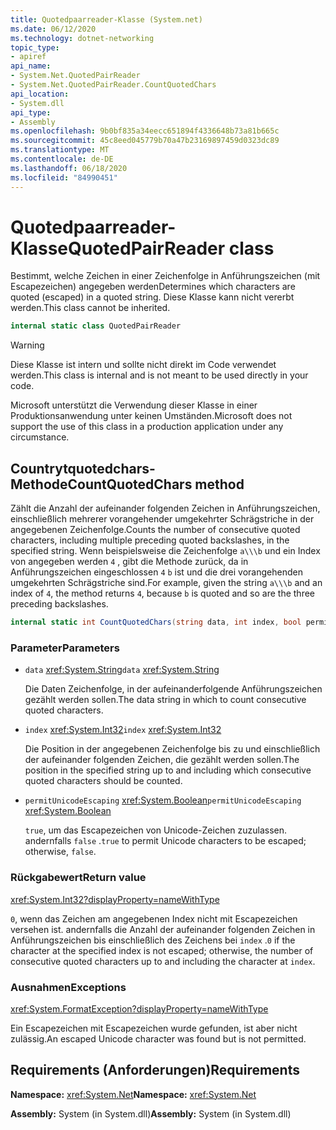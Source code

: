 ```yaml
---
title: Quotedpaarreader-Klasse (System.net)
ms.date: 06/12/2020
ms.technology: dotnet-networking
topic_type:
- apiref
api_name:
- System.Net.QuotedPairReader
- System.Net.QuotedPairReader.CountQuotedChars
api_location:
- System.dll
api_type:
- Assembly
ms.openlocfilehash: 9b0bf835a34eecc651894f4336648b73a81b665c
ms.sourcegitcommit: 45c8eed045779b70a47b23169897459d0323dc89
ms.translationtype: MT
ms.contentlocale: de-DE
ms.lasthandoff: 06/18/2020
ms.locfileid: "84990451"
---
```

# <a name="quotedpairreader-class"></a><span data-ttu-id="48937-102">Quotedpaarreader-Klasse</span><span class="sxs-lookup"><span data-stu-id="48937-102">QuotedPairReader class</span></span>

<span data-ttu-id="48937-103">Bestimmt, welche Zeichen in einer Zeichenfolge in Anführungszeichen (mit Escapezeichen) angegeben werden</span><span class="sxs-lookup"><span data-stu-id="48937-103">Determines which characters are quoted (escaped) in a quoted string.</span></span> <span data-ttu-id="48937-104">Diese Klasse kann nicht vererbt werden.</span><span class="sxs-lookup"><span data-stu-id="48937-104">This class cannot be inherited.</span></span>

```csharp
internal static class QuotedPairReader
```

> [!WARNING]
> <span data-ttu-id="48937-105">Diese Klasse ist intern und sollte nicht direkt im Code verwendet werden.</span><span class="sxs-lookup"><span data-stu-id="48937-105">This class is internal and is not meant to be used directly in your code.</span></span>
>
> <span data-ttu-id="48937-106">Microsoft unterstützt die Verwendung dieser Klasse in einer Produktionsanwendung unter keinen Umständen.</span><span class="sxs-lookup"><span data-stu-id="48937-106">Microsoft does not support the use of this class in a production application under any circumstance.</span></span>

## <a name="countquotedchars-method"></a><span data-ttu-id="48937-107">Countrytquotedchars-Methode</span><span class="sxs-lookup"><span data-stu-id="48937-107">CountQuotedChars method</span></span>

<span data-ttu-id="48937-108">Zählt die Anzahl der aufeinander folgenden Zeichen in Anführungszeichen, einschließlich mehrerer vorangehender umgekehrter Schrägstriche in der angegebenen Zeichenfolge.</span><span class="sxs-lookup"><span data-stu-id="48937-108">Counts the number of consecutive quoted characters, including multiple preceding quoted backslashes, in the specified string.</span></span> <span data-ttu-id="48937-109">Wenn beispielsweise die Zeichenfolge `a\\\b` und ein Index von angegeben werden `4` , gibt die Methode zurück, da in Anführungszeichen eingeschlossen `4` `b` ist und die drei vorangehenden umgekehrten Schrägstriche sind.</span><span class="sxs-lookup"><span data-stu-id="48937-109">For example, given the string `a\\\b` and an index of `4`, the method returns `4`, because `b` is quoted and so are the three preceding backslashes.</span></span>

```csharp
internal static int CountQuotedChars(string data, int index, bool permitUnicodeEscaping)
```

### <a name="parameters"></a><span data-ttu-id="48937-110">Parameter</span><span class="sxs-lookup"><span data-stu-id="48937-110">Parameters</span></span>

- <span data-ttu-id="48937-111">`data` <xref:System.String></span><span class="sxs-lookup"><span data-stu-id="48937-111">`data` <xref:System.String></span></span>

  <span data-ttu-id="48937-112">Die Daten Zeichenfolge, in der aufeinanderfolgende Anführungszeichen gezählt werden sollen.</span><span class="sxs-lookup"><span data-stu-id="48937-112">The data string in which to count consecutive quoted characters.</span></span>

- <span data-ttu-id="48937-113">`index` <xref:System.Int32></span><span class="sxs-lookup"><span data-stu-id="48937-113">`index` <xref:System.Int32></span></span>

  <span data-ttu-id="48937-114">Die Position in der angegebenen Zeichenfolge bis zu und einschließlich der aufeinander folgenden Zeichen, die gezählt werden sollen.</span><span class="sxs-lookup"><span data-stu-id="48937-114">The position in the specified string up to and including which consecutive quoted characters should be counted.</span></span>

- <span data-ttu-id="48937-115">`permitUnicodeEscaping` <xref:System.Boolean></span><span class="sxs-lookup"><span data-stu-id="48937-115">`permitUnicodeEscaping` <xref:System.Boolean></span></span>

  <span data-ttu-id="48937-116">`true`, um das Escapezeichen von Unicode-Zeichen zuzulassen. andernfalls `false` .</span><span class="sxs-lookup"><span data-stu-id="48937-116">`true` to permit Unicode characters to be escaped; otherwise, `false`.</span></span>

### <a name="return-value"></a><span data-ttu-id="48937-117">Rückgabewert</span><span class="sxs-lookup"><span data-stu-id="48937-117">Return value</span></span>

<xref:System.Int32?displayProperty=nameWithType>

<span data-ttu-id="48937-118">`0`, wenn das Zeichen am angegebenen Index nicht mit Escapezeichen versehen ist. andernfalls die Anzahl der aufeinander folgenden Zeichen in Anführungszeichen bis einschließlich des Zeichens bei `index` .</span><span class="sxs-lookup"><span data-stu-id="48937-118">`0` if the character at the specified index is not escaped; otherwise, the number of consecutive quoted characters up to and including the character at `index`.</span></span>

### <a name="exceptions"></a><span data-ttu-id="48937-119">Ausnahmen</span><span class="sxs-lookup"><span data-stu-id="48937-119">Exceptions</span></span>

<xref:System.FormatException?displayProperty=nameWithType>

<span data-ttu-id="48937-120">Ein Escapezeichen mit Escapezeichen wurde gefunden, ist aber nicht zulässig.</span><span class="sxs-lookup"><span data-stu-id="48937-120">An escaped Unicode character was found but is not permitted.</span></span>

## <a name="requirements"></a><span data-ttu-id="48937-121">Requirements (Anforderungen)</span><span class="sxs-lookup"><span data-stu-id="48937-121">Requirements</span></span>

<span data-ttu-id="48937-122">**Namespace:** <xref:System.Net></span><span class="sxs-lookup"><span data-stu-id="48937-122">**Namespace:** <xref:System.Net></span></span>

<span data-ttu-id="48937-123">**Assembly:** System (in System.dll)</span><span class="sxs-lookup"><span data-stu-id="48937-123">**Assembly:** System (in System.dll)</span></span>
